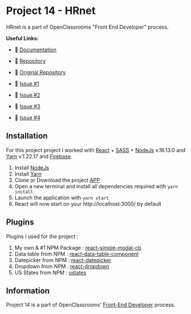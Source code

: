 # Project 14 - HRnet

HRnet is a part of OpenClassrooms "Front End Developer" process.

**Useful Links:**

- 📑 [Documentation](https://openclassrooms.com/fr/paths/314/projects/815/assignment)
- 📁 [Repository](https://github.com/BihelCharly/charlybihel_14_22122021)
- 📁 [Original Repository](https://github.com/OpenClassrooms-Student-Center/P12_Front-end)

- 📑 [Issue #1](https://github.com/OpenClassrooms-Student-Center/P12_Front-end/issues/1)
- 📑 [Issue #2](https://github.com/OpenClassrooms-Student-Center/P12_Front-end/issues/1)
- 📑 [Issue #3](https://github.com/OpenClassrooms-Student-Center/P12_Front-end/issues/1)
- 📑 [Issue #4](https://github.com/OpenClassrooms-Student-Center/P12_Front-end/issues/1)

## Installation

For this project project I worked with [React](https://reactjs.org/) + [SASS](https://sass-lang.com/documentation) + [NodeJs](https://nodejs.org/en/) v.16.13.0 and [Yarn](https://classic.yarnpkg.com/en/docs/) v.1.22.17 and [Firebase](https://firebase.google.com/docs).

1. Install [NodeJs](https://nodejs.org/en/download/)
2. Install [Yarn](https://classic.yarnpkg.com/lang/en/docs/install/#debian-stable)
3. Clone or Download the project [APP](https://github.com/BihelCharly/charlybihel_14_22122021)
4. Open a new terminal and install all dependencies required with `yarn install`
5. Launch the application with `yarn start`
6. React will now start on your http://localhost:3000/ by default

## Plugins

Plugins i used for the project :

1. My own & #1 NPM Package : [react-simple-modal-cb](https://nodejs.org/en/download/)
2. Data table from NPM : [react-data-table-component](https://www.npmjs.com/package/react-data-table-component)
3. Datepicker from NPM : [react-datepicker](https://www.npmjs.com/package/react-datepicker)
4. Dropdown from NPM : [react-dropdown](https://www.npmjs.com/package/react-dropdown)
5. US States from NPM : [ustates](https://www.npmjs.com/package/ustates)

## Information

Project 14 is a part of OpenClassrooms' [Front-End Developer](https://openclassrooms.com/en/paths/314-developpeur-front-end) process.
